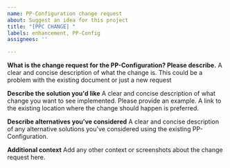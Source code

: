 ```yaml
---
name: PP-Configuration change request
about: Suggest an idea for this project
title: "[PPC CHANGE] "
labels: enhancement, PP-Config
assignees: ''

---
```


**What is the change request for the PP-Configuration? Please describe.**
A clear and concise description of what the change is. This could be a problem with the existing document or just a new request

**Describe the solution you'd like**
A clear and concise description of what change you want to see implemented. Please provide an example. A link to the existing location where the change should happen is preferred.

**Describe alternatives you've considered**
A clear and concise description of any alternative solutions you've considered using the existing PP-Configuration.

**Additional context**
Add any other context or screenshots about the change request here.
